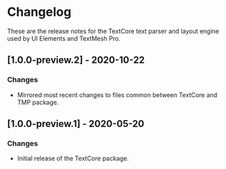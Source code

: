 # Changelog
These are the release notes for the TextCore text parser and layout engine used by UI Elements and TextMesh Pro.

## [1.0.0-preview.2] - 2020-10-22
### Changes
- Mirrored most recent changes to files common between TextCore and TMP package.

## [1.0.0-preview.1] - 2020-05-20
### Changes
- Initial release of the TextCore package.
